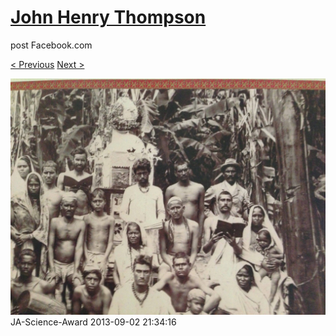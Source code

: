 # [John Henry Thompson](../README.md)
post Facebook.com

[< Previous](2013-09-02-24.md) [Next >](2013-09-02-26.md)

[![](../media/2013-09-02/JA-Science-Award-14.jpg)](../README.md)
JA-Science-Award
2013-09-02 21:34:16